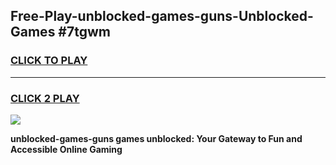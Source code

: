 
## Free-Play-unblocked-games-guns-Unblocked-Games #7tgwm
<h3>
<a href="https://news.freeplayer.one?title=unblocked-games-guns&ref=8M">CLICK TO PLAY</a></h3>
<hr>

<h3>
<a href="https://news.freeplayer.one?title=unblocked-games-guns&ref=8M">CLICK 2 PLAY</a>
  
</h3>

<a href="https://news.freeplayer.one?title=unblocked-games-guns&ref=8M"><img src="https://clearcache.store/games.png"></a>


**unblocked-games-guns games unblocked: Your Gateway to Fun and Accessible Online Gaming**
